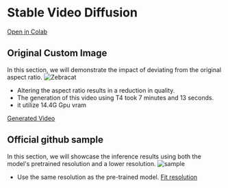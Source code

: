 # Stable Video Diffusion 

[Open in Colab](https://colab.research.google.com/drive/1QkFirU3fZY1TiIuQJa43W4XouLmZpSMn?usp=sharing)

## Original Custom Image 
In this section, we will demonstrate the impact of deviating from the original aspect ratio.
![Zebracat](https://github.com/MahdiMohseni0033/SVD/assets/108568972/0d8b4dba-6182-43fc-8a10-7a73f02c6c93.png)

- Altering the aspect ratio results in a reduction in quality.
- The generation of this video using T4 took 7 minutes and 13 seconds.
- it utilize 14.4G Gpu vram

[Generated Video](https://github.com/MahdiMohseni0033/SVD/assets/108568972/71ff0ac2-c89c-4841-870b-ed0069252d21)

## Official github sample 
In this section, we will showcase the inference results using both the model's pretrained resolution and a lower resolution.
![sample](https://github.com/MahdiMohseni0033/SVD/assets/108568972/63bee2d0-1965-45fb-90f7-b3964fc178cd)

- Use the same resolution as the pre-trained model.
  [Fit resolution](https://github.com/MahdiMohseni0033/SVD/assets/108568972/813d236c-173a-40d7-a53f-f87048be58d0)
